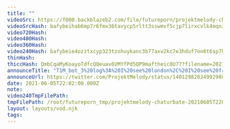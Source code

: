 ```yaml
---
title: ""
videoSrc: https://f000.backblazeb2.com/file/futureporn/projektmelody-chaturbate-20210605T220200Z.mp4
videoSrcHash: bafybeihab6mp7r6fmx36tavycp5rltt3sswmvf5cjp7lirxcvlk4mqnzh4?filename=projektmelody-chaturbate-20210605T220200Z-source.mp4
video720Hash: 
video480Hash: 
video360Hash: 
video240Hash: bafybeie4ozztxcyp323tzohuykanc3b77axv2kc7e3hduf7on6t6sp7hju?filename=projektmelody-chaturbate-20210605T220200Z-240p.mp4
thinHash: 
thiccHash: QmbCqaMyKoayoTdfcQQeuav6VMYfPd5QP9maftheic8U77?filename=20210605T220200Z-thicc.jpg
announceTitle: "T1M_bot_3%20log%3A%20I%20see%20london%2C%20I%20see%20france%20melody%20is%20wearing%20hot%20shibari%20stuff%20%20beep%20boop"
announceUrl: https://twitter.com/ProjektMelody/status/1401298283499298817
date: 2021-06-05T22:02:00.000Z
note: 
video240TmpFilePath: 
tmpFilePath: /root/futureporn_tmp/projektmelody-chaturbate-20210605T220200Z.mp4
layout: layouts/vod.njk
tags:
---
```


